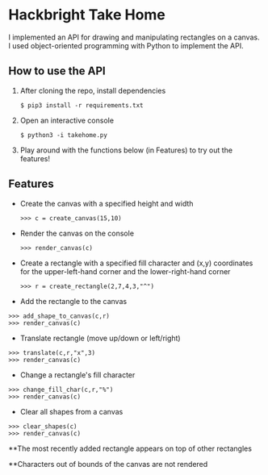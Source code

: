 # Hackbright Take Home

I implemented an API for drawing and manipulating rectangles on a canvas. I used object-oriented programming with Python to implement the API.

## How to use the API

1. After cloning the repo, install dependencies

   `$ pip3 install -r requirements.txt`

2. Open an interactive console

   `$ python3 -i takehome.py`

3. Play around with the functions below (in Features) to try out the features!

## Features

- Create the canvas with a specified height and width

  `>>> c = create_canvas(15,10)`

- Render the canvas on the console

  `>>> render_canvas(c)`

- Create a rectangle with a specified fill character and (x,y) coordinates for the upper-left-hand corner and the lower-right-hand corner

  `>>> r = create_rectangle(2,7,4,3,"^")`

- Add the rectangle to the canvas

```
>>> add_shape_to_canvas(c,r)
>>> render_canvas(c)
```

- Translate rectangle (move up/down or left/right)

```
>>> translate(c,r,"x",3)
>>> render_canvas(c)
```

- Change a rectangle's fill character

```
>>> change_fill_char(c,r,"%")
>>> render_canvas(c)
```

- Clear all shapes from a canvas

```
>>> clear_shapes(c)
>>> render_canvas(c)
```

\*\*The most recently added rectangle appears on top of other rectangles

\*\*Characters out of bounds of the canvas are not rendered
